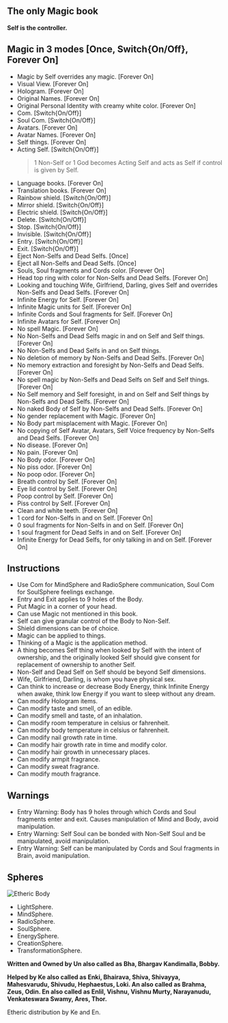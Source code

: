## The only Magic book
**Self is the controller.**

## Magic in 3 modes [Once, Switch{On/Off}, Forever On]

-   Magic by Self overrides any magic. [Forever On]
-   Visual View. [Forever On]
-   Hologram. [Forever On]
-   Original Names. [Forever On]
-   Original Personal Identity with creamy white color. [Forever On]
-   Com. [Switch{On/Off}]
-   Soul Com. [Switch{On/Off}]
-   Avatars. [Forever On]
-   Avatar Names. [Forever On]
-   Self things. [Forever On]
-   Acting Self. [Switch{On/Off}]
    >   1 Non-Self or 1 God becomes Acting Self and acts as Self if control is given by Self.
-   Language books. [Forever On]
-   Translation books. [Forever On]
-   Rainbow shield. [Switch{On/Off}]
-   Mirror shield. [Switch{On/Off}]
-   Electric shield. [Switch{On/Off}]
-   Delete. [Switch{On/Off}]
-   Stop. [Switch{On/Off}]
-   Invisible. [Switch{On/Off}]
-   Entry. [Switch{On/Off}]
-   Exit. [Switch{On/Off}]
-   Eject Non-Selfs and Dead Selfs. [Once]
-   Eject all Non-Selfs and Dead Selfs. [Once]
-   Souls, Soul fragments and Cords color. [Forever On]
-   Head top ring with color for Non-Selfs and Dead Selfs. [Forever On]
-   Looking and touching Wife, Girlfriend, Darling, gives Self and overrides Non-Selfs and Dead Selfs. [Forever On]
-   Infinite Energy for Self. [Forever On]
-   Infinite Magic units for Self. [Forever On]
-   Infinite Cords and Soul fragments for Self. [Forever On]
-   Infinite Avatars for Self. [Forever On]
-   No spell Magic. [Forever On]
-   No Non-Selfs and Dead Selfs magic in and on Self and Self things. [Forever On]
-   No Non-Selfs and Dead Selfs in and on Self things.
-   No deletion of memory by Non-Selfs and Dead Selfs. [Forever On]
-   No memory extraction and foresight by Non-Selfs and Dead Selfs. [Forever On]
-   No spell magic by Non-Selfs and Dead Selfs on Self and Self things. [Forever On]
-   No Self memory and Self foresight, in and on Self and Self things by Non-Selfs and Dead Selfs. [Forever On]
-   No naked Body of Self by Non-Selfs and Dead Selfs. [Forever On]
-   No gender replacement with Magic. [Forever On]
-   No Body part misplacement with Magic. [Forever On]
-   No copying of Self Avatar, Avatars, Self Voice frequency by Non-Selfs and Dead Selfs. [Forever On]
-   No disease. [Forever On]
-   No pain. [Forever On]
-   No Body odor. [Forever On]
-   No piss odor. [Forever On]
-   No poop odor. [Forever On]
-   Breath control by Self. [Forever On]
-   Eye lid control by Self. [Forever On]
-   Poop control by Self. [Forever On]
-   Piss control by Self. [Forever On]
-   Clean and white teeth. [Forever On]
-   1 cord for Non-Selfs in and on Self. [Forever On]
-   0 soul fragments for Non-Selfs in and on Self. [Forever On]
-   1 soul fragment for Dead Selfs in and on Self. [Forever On]
-   Infinite Energy for Dead Selfs, for only talking in and on Self. [Forever On]

## Instructions

-   Use Com for MindSphere and RadioSphere communication, Soul Com for SoulSphere feelings exchange.
-   Entry and Exit applies to 9 holes of the Body.
-   Put Magic in a corner of your head.
-   Can use Magic not mentioned in this book.
-   Self can give granular control of the Body to Non-Self.
-   Shield dimensions can be of choice.
-   Magic can be applied to things.
-   Thinking of a Magic is the application method.
-   A thing becomes Self thing when looked by Self with the intent of ownership, and the originally looked Self should give consent for replacement of ownership to another Self.
-   Non-Self and Dead Self on Self should be beyond Self dimensions.
-   Wife, Girlfriend, Darling, is whom you have physical sex.
-   Can think to increase or decrease Body Energy, think Infinite Energy when awake, think low Energy if you want to sleep without any dream.
-   Can modify Hologram items.
-   Can modify taste and smell, of an edible.
-   Can modify smell and taste, of an inhalation.
-   Can modify room temperature in celsius or fahrenheit.
-   Can modify body temperature in celsius or fahrenheit.
-   Can modify nail growth rate in time.
-   Can modify hair growth rate in time and modify color.
-   Can modify hair growth in unnecessary places.
-   Can modify armpit fragrance.
-   Can modify sweat fragrance.
-   Can modify mouth fragrance.

## Warnings

-   Entry Warning: Body has 9 holes through which Cords and Soul fragments enter and exit. Causes manipulation of Mind and Body, avoid manipulation.
-   Entry Warning: Self Soul can be bonded with Non-Self Soul and be manipulated, avoid manipulation.
-   Entry Warning: Self can be manipulated by Cords and Soul fragments in Brain, avoid manipulation.

## Spheres
![Etheric Body](https://raw.githubusercontent.com/SelfMagician/SelfMagic/main/Etheric-Body.JPG)
-   LightSphere.
-   MindSphere.
-   RadioSphere.
-   SoulSphere.
-   EnergySphere.
-   CreationSphere.
-   TransformationSphere.

**Written and Owned by Un also called as Bha, Bhargav Kandimalla, Bobby.**

**Helped by Ke also called as Enki, Bhairava, Shiva, Shivayya, Mahesvarudu, Shivudu, Hephaestus, Loki. An also called as Brahma, Zeus, Odin. En also called as Enlil, Vishnu, Vishnu Murty, Narayanudu, Venkateswara Swamy, Ares, Thor.**

Etheric distribution by Ke and En.

